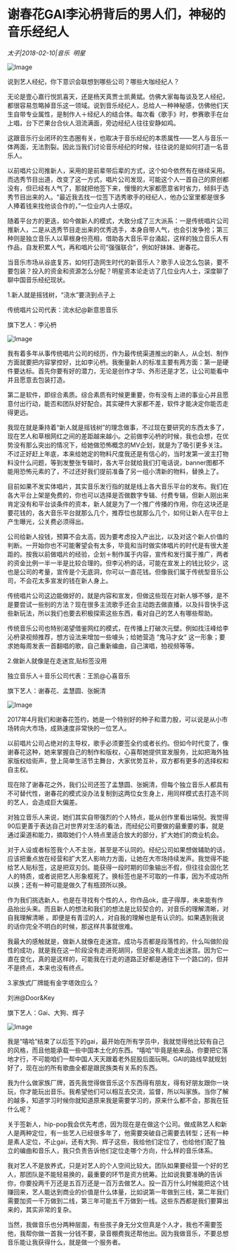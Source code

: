 # 谢春花GAI李沁枬背后的男人们，神秘的音乐经纪人

*太子|2018-02-10|音乐 
                                                明星*

![Image](https://p2.pstatp.com/large/61650005b9fcb90c847e)

说到艺人经纪，你下意识会联想到哪些公司？哪些大咖经纪人？

无论是壹心嘉行悦凯喜天，还是杨天真贾士凯黄斌。仿佛大家每每谈及艺人经纪，都很容易忽略掉音乐这一领域。说到音乐经纪人，总给人一种神秘感，仿佛他们天生自带专业属性，是制作人＋经纪人的结合体。每次看《歌手》时，参赛歌手在台上唱，台下芒果台合伙人泪流满面，旁边经纪人往往安静如鸡。

这跟音乐行业闭环的生态圈有关，也取决于音乐经纪的本质属性——艺人与音乐一体两面，无法割裂。因此当我们讨论音乐经纪的时候，往往说的是如何打造一名音乐人。

以前唱片公司推新人，采用的是前辈带后辈的方式，这个如今依然有在继续采用。而选秀节目出道，改变了这一方式，唱片公司发现，可能这个人一首自己的原创都没有，但已经有人气了，那就把他签下来，慢慢的大家都愿意省时省力，倾斜于选秀节目出来的人。“最近我去找一位签下选秀歌手的经纪人，他办公室里都是很多人捧着钱来找他谈合作的，”一位业内人士感叹。

随着平台方的更迭，如今做新人的模式，大致分成了三大派系：一是传统唱片公司推新人，二是从选秀节目走出来的优秀选手，本身自带人气，也会引发争抢；第三种则是独立音乐人以草根身份亮相，借助各大音乐平台涌起，这样的独立音乐人有作品，自发积累人气，再和唱片公司“强强联合”，例如好妹妹、谢春花。

当音乐市场从谷底复苏，如何打造网生时代的新音乐人？歌手人设怎么包装，要不要包装？投入的资金和资源怎么分配？明星资本论走访了几位业内人士，深度聊了聊中国音乐经纪现状。

1.新人就是摇钱树，“浇水”要浇到点子上

传统唱片公司代表：流水纪@新意思音乐

旗下艺人：李沁枬

![Image](http://p3.pstatp.com/large/61690001de8d0999829a)

我有着多年从事传统唱片公司的经历，作为最传统渠道推出的新人，从企划、制作方面就要把内容掌控好，比如李沁枬。我衡量新人的标准主要有两方面：第一是硬件要达标。首先你要有好的潜力，无论是创作才华、外形还是才艺，让公司能看中并且愿意去包装打造。

第二是软件，即综合素质。综合素质有时候更重要，你有没有上进的事业心并且愿意付出行动，能否和团队好好配合。其实硬件大家都不差，软件才能决定你能否走得更远。

我现在就是秉持着“新人就是摇钱树”的理念做事，不过现在要研究的东西太多了，现在艺人和草根网红之间的差距越来越小。之前做李沁枬的时候，我也会想，在优势没有那么突出的情况下，给她做恐怖概念的MV企划，就是为了吸引更多关注。不过正好赶上年底，本来给她定的物料尺度我还是有信心的，当时发第一波主打物料没什么问题，等到发整张专辑时，各大平台就给我们打电话说，banner图都不能用恐怖元素的了，不过还好我们提前准备了另一组小清新的物料，替换上了。

目前如果不发实体唱片，其实音乐发行指的就是线上各大音乐平台的发布。我们在各大平台上架是免费的，你也可以选择是否做数字专辑、付费专辑，但新人刚出来肯定没有和平台谈条件的资本，新人就是为了一个推广传播的作用，你在这块还是要花钱的，各大音乐平台就那么几个，推荐位也就那么几个，如何让新人在平台上产生曝光，公关费必须得出。

公司给新人投钱，预算不会太高，因为要考虑投入产出比，以及对这个新人价值的判断。一开始你也不可能奢望会有太多，毕竟和当时做实体唱片的时代是有很大差距的。按我以前做唱片的经验，企划＋制作属于内容，宣传和发行属于推广，两者的资金比例一半一半是比较合理的。但李沁枬的话，可能在宣发上的钱比较少，这也是公司的考量，宣传是个无底洞，你可以一直花钱。但像我们属于传统型音乐公司，不会花太多宣发的钱在新人身上。

传统唱片公司这边能做好的，就是内容和宣发，但做这些现在对新人够不够，是不是要尝试一些别的方法？现在很多主流歌手还会主动跑去做直播，以及抖音快手这些新玩法，所以我们也要去积极探索这些东西，看对自己的艺人有哪些帮助。

传统音乐公司也特别渴望借鉴网红的模式，在传播上打破次元壁。例如找汪峰给李沁枬录视频推荐，想方设法来增加一些噱头；给她营造 “鬼马才女” 这一形象；要求她每周发表一首翻唱的歌，自己重新编曲，自己演唱，拍视频等等。

2.做新人就像是在走迷宫,贴标签没用

独立音乐人＋音乐公司代表：王凯@心喜音乐

旗下艺人：谢春花、孟慧圆、张婉清

![Image](http://p2.pstatp.com/large/61650005b7aa89c00842)

2017年4月我们和谢春花签约，她是一个特别好的种子和潜力股，可以说是从小市场转向大市场，成熟速度非常快的一位艺人。

以前唱片公司占绝对的主导权，歌手必须要签全约或者长约。但如今时代变了，像谢春花这种，她来掌握自己的制作和版权，心喜帮她提供宣发服务，比如把海外独家版权给街声，登上简单生活节主舞台，大家优势互补，双方都有更多的选择权和自主权。

现在除了谢春花之外，我们公司还签了孟慧圆、张婉清，但每个独立音乐人都具有不可替代性，谢春花的模式没办法复制到这两位女生身上，用同样模式去打造不同的艺人，会造成巨大偏差。

对独立音乐人来说，她们其实自带强烈的个人特点，能从创作里看出端倪。我觉得90后更善于表达自己对世界对生活的看法，而经纪公司要做的最重要的事，就是通过渠道和能力，摘取她们个人特点里适合放大的部分，扩大她们的商业机会。

对于人设或者标签我个人不主张，甚至是不认同的。经纪公司如果想做辅助的话，应该把重点放在经营和扩大艺人影响力方面，让她在大市场持续发声。我觉得不能给艺人贴标签，这是把双刃剑。能获得一段时期的印象输出不假，但往往会固化艺人的特质，或者说把艺人形象框死了。换标签也是不可取的一件事，因为不成功所以换；还有一种可能是做久了有瓶颈所以换。

作为我们挑选新人，也是在寻找有个性的人，你作品ok，底子得厚，未来能有作品抬出头来。而且新人的想法和我们的想法是比较契合的，对音乐的理解清晰，对自我理解清晰 。即便是有青涩的人，对自我的理解也是有认识的。如果遇到我说的话你完全不明白的时候，那这样共事就很难。

我最大的感触就是，做新人就像在走迷宫。成功与否都是段落性的，什么叫做阶段性的成功，就是我在这一阶段没有走进死胡同，但是没有人能走出迷宫。因为它一直在变化，真的是这样的，可能我在行走的道路正好都是通往下一个路口的，但并不是终点，本来也没有终点。

3.家族式厂牌能有金字塔效应么？

刘洲@Door&Key

旗下艺人：Gai、大狗、辉子

![Image](http://p3.pstatp.com/large/61680002071416d661a5)

我是“嘻哈”结束了以后签下的gai，最开始在所有学员中，我就觉得他比较有自己的风格，而且他能承载一些中国本土化的东西。“嘻哈”毕竟是舶来品，你要把它落地才行，不可能咱们一帮中国人天天跟着老外屁股后面玩啊。GAI的路线早就规划好了，现在出的所有歌曲全都是跟民族类有关系的东西。

我为什么做家族厂牌，首先我觉得做音乐这个东西得有朋友，得有好朋友跟你一块玩，你才能玩出音乐。我希望他们可以相互去交流，监督，所以叫家族。当你了解的越多，知道学习时候你就知道原来我是需要学习的，原来什么都不会，那我在狂什么呢？

关于签新人，hip-pop我会优先考虑，因为现在是在做这个公司。做成熟艺人和新人是两种定位，有一些艺人已经很多年了，他需要突破自己需要去转型；还有一种是素人定位，不止gai，还有大狗、辉子这些，我给他们定位了，也给他们配了独立的编曲和音乐人，我只负责告诉他们定位走哪个方向，什么样的音乐体系。

我对艺人不是放养式，只是对艺人的个人空间比较大。团队如果要经营一个好的艺人，那团队是不能轻易换的，最重要的环节是资方统筹。比如说我要准确的告诉你，你要投两千万还是五百万还是一百万去做艺人。投一百万什么时候能把这个钱赚回来，艺人能达到商业的价值是什么体量，比如说第一年做到三线，第二年我们需要加资一千万做到二线，第三年可能五千万做到一线。这些东西都是我们要算出来的，其实非常的复杂。

当然，我做音乐也分两种层面，有些孩子身无分文但真是个人才，我也不需要签他，我帮你做一首我一分钱不要，录音棚费我还帮他出。因为我做音乐，不要总想音乐能让我获得什么，就是做一个服务者。

